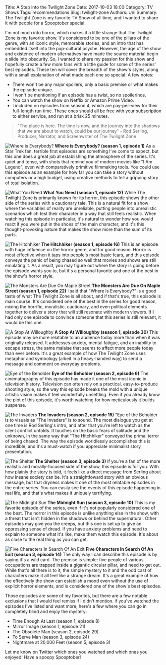 Title: A Step into the Twilight Zone
Date: 2017-10-03 18:00 
Category: TV Shows
Tags: recommendations 
Slug: twilight-zone 
Authors: Uni 
Summary: The Twilight Zone is my favorite TV Show of all time, and I wanted to share it with people for a Spooptober special.

I'm not much into horror, which makes it a little strange that The Twilight Zone is my favorite show. It's considered to be one of the pillars of the genre, with an iconic style, memorable stories, and an intro that has embedded itself into the pop-cultural psyche. However, the age of the show and existence of modern alternatives have made the source material begin a slide into obscurity. So, I wanted to share my passion for this show and hopefully create a few more fans with a little guide for some of the series' best episodes. These ten will cover the breadth of the show's styles, along with a small explanation of what made each one so special. A few notes:

* There won't be any major spoilers, only a basic premise or what makes the episode unique. 
* I won't be mentioning if an episode has a twist, so no spoilerinos.
* You can watch the show on Netflix or Amazon Prime Video.
* I included no episodes from season 4, which are pay-per-view for their full-length run time. These ones should all be free with your subscription to either service, and run at a brisk 25 minutes.

>"The place is here. The time is now, and the journey into the shadows that we are about to watch, could be our journey" - Rod Serling, Producer, Narrator, and Screenwriter of The Twilight Zone

![Where is Everybody?]({attach}images/whereIsEverybody.png)
**Where is Everybody? (season 1, episode 1)**
As a Star Trek fan, terrible first episodes are something I've come to expect, but this one does a great job at establishing the atmosphere of the series. It's quiet and tense, with shots that remind you of modern movies like "I Am Legend", even with comparatively primitive filmmaking tools. You could use this episode as an example for how far you can take a story without computers or a high budget, using creative methods to tell a gripping story of total isolation.

![What You Need]({attach}images/whatYouNeed.png)
**What You Need (season 1, episode 12)**
While The Twilight Zone is primarily known for its horror, this episode shows the other side of the series with a cautionary tale. This is a natural fit for a show where the variables of reality are unreliable, putting people into unrealistic scenarios which test their character in a way that still feels realistic. When watching this episode in particular, it's natural to wonder how you would react if you were put in the shoes of the main character, and it's this thought-provoking nature that makes the show more than the sum of its parts.
 
![The Hitchhiker]({attach}images/theHitchhiker.png)
**The Hitchhiker (season 1, episode 16)**
This is an episode with huge influence on the horror genre, and for good reason. Horror is most effective when it taps into people's most basic fears, and this episode conveys the panic of being chased so well that movies and shows are still emulating it. As a result, you may figure out where the story is going before the episode wants you to, but it's a personal favorite and one of the best in the show's horror style.

![The Monsters Are Due On Maple Street]({attach}images/theMonstersAreDueOnMapleStreet.png)
**The Monsters Are Due On Maple Street (season 1, episode 22)**
I said that "Where Is Everybody?" is a good taste of what The Twilight Zone is all about, and if that's true, this episode is main course. It's considered one of the best in the series for good reason, mixing the horrific, moralistic, cautionary, and even political elements together to deliver a story that will still resonate with modern viewers. If I had only one episode to convince someone that this series is still relevant, it would be this one.

![A Stop At Willoughby]({attach}images/aStopAtWilloughby.png)
**A Stop At Willoughby (season 1, episode 30)**
This episode may be more relatable to an audience today more than when it was originally released. It addresses anxiety, mental fatigue, and an inability to escape stress, the same malaise that seems to affect more people today than ever before. It's a great example of how The Twilight Zone uses metaphor and symbology (albeit in a heavy-handed way) to send a message and comment on everyday problems.

![Eye of the Beholder]({attach}images/eyeOfTheBeholder.png)
**Eye of the Beholder (season 2, episode 6)**
The cinematography of this episode has made it one of the most iconic in television history. Television can often rely on a practical, easy-to-produce shooting style, so the way this episode breaks the mold with a unique artistic vision makes it feel wonderfully unsettling. Even if you already know the plot of this episode, it's worth watching for how meticulously it builds suspense.

![The Invaders]({attach}images/theInvaders.png)
**The Invaders (season 2, episode 15)**
"Eye of the Beholder is to visuals as "The Invaders" is to sound. The most dialogue you get at one time is Rod Serling's intro, and after that you're left to watch as the silent conflict unfolds. It touches on the basic fears of solitude and the unknown, in the same way that "The Hitchhiker" conveyed the primal terror of being chased. The way the episode worldlessly accomplishes this is incredible, and it's a must-watch if you appreciate minimalist story presentation.

![The Shelter]({attach}images/theShelter.png)
**The Shelter (season 3, episode 3)**
If you're a fan of the more realistic and morally-focused side of the show, this episode is for you. With how plainly the story is told, it feels like a direct message from Serling about how insane society can be. It's a straightfoward story with an obvious message, but that dryness makes it one of the most relatable episodes in the entire series. You can easily see the events of this episode happening in real life, and that's what makes it uniquely terrifying.

![The Midnight Sun]({attach}images/theMidnightSun.png)
**The Midnight Sun (season 3, episode 10)**
This is my favorite episode of the series, even if it's not popularly considered one of the best. The horror in this episode is unlike anything else in the show, with a threat that isn't hidden in the shadows or behind the supernatural. Other episodes may give you the creeps, but this one is set up to give an oppressing sense of dread. If you have anxiety problems and need to explain to someone what it's like, make them watch this episode. It's about as close to the real thing as you can get.

![Five Characters In Search Of An Exit]({attach}images/fiveCharactersInSearchOfAnExit.png)
**Five Characters In Search Of An Exit (season 3, episode 14)**
The only way I can describe this episode is by saying it's a wild card. The premise is simple: five people of various occupations are trapped inside a gigantic circular pillar, and need to get out. While that's all there is to it, the simple mystery to it and the odd cast of characters make it all feel like a strange dream. It's a great example of how the effectively the show can establish a mood even without the use of explicit horror elements, and is considered one of the show's best episodes.

Those episodes are some of my favorites, but there are a few notable exclusions that I would feel remiss if I didn't mention. If you've watched the episodes I've listed and want more, here's a few where you can go in completely blind and enjoy the mystery:

* Time Enough At Last (season 1, episode 8)
* Mirror Image (season 1, episode 21)
* The Obsolete Man (season 2, episode 29)
* To Serve Man (season 3, episode 24)
* Nightmare at 20,000 Feet (season 5, episode 3)

Let me know on Twitter which ones you watched and which ones you enjoyed! Have a spoopy Spooptober!
